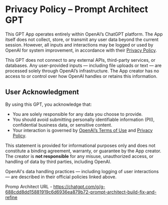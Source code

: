 # Privacy Policy – Prompt Architect GPT

This GPT App operates entirely within OpenAI’s ChatGPT platform. The App itself does not collect, store, or transmit any user data beyond the current session. However, all inputs and interactions may be logged or used by OpenAI for system improvement, in accordance with their [Privacy Policy](https://openai.com/privacy).

This GPT does not connect to any external APIs, third-party services, or databases. Any user-provided inputs — including file uploads or text — are processed solely through OpenAI’s infrastructure. The App creator has no access to or control over how OpenAI handles or retains this information.

## User Acknowledgment

By using this GPT, you acknowledge that:
- You are solely responsible for any data you choose to provide.
- You should avoid submitting personally identifiable information (PII), confidential business data, or sensitive content.
- Your interaction is governed by [OpenAI’s Terms of Use](https://openai.com/terms) and [Privacy Policy](https://openai.com/privacy).

This statement is provided for informational purposes only and does not constitute a binding agreement, warranty, or guarantee by the App creator. The creator is **not responsible** for any misuse, unauthorized access, or handling of data by third parties, including OpenAI.

OpenAI's data handling practices — including logging of user interactions — are described in their official policies linked above.

Promp Architect URL - https://chatgpt.com/g/g-688cdd8dd15881919c6d6936ea879b72-prompt-architect-build-fix-and-refine
